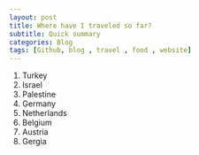 ```yaml
---
layout: post
title: Where have I traveled so far?
subtitle: Quick summary
categories: Blog
tags: [Github, blog , travel , food , website]
---
```


1. Turkey
2. Israel
3. Palestine
4. Germany
5. Netherlands
6. Belgium
7. Austria
8. Gergia
